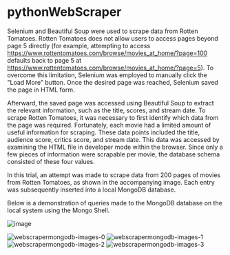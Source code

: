 # pythonWebScraper

Selenium and Beautiful Soup were used to scrape data from Rotten Tomatoes. Rotten Tomatoes does not allow users to access pages beyond page 5 directly (for example, attempting to access https://www.rottentomatoes.com/browse/movies_at_home/?page=100 defaults back to page 5 at https://www.rottentomatoes.com/browse/movies_at_home/?page=5). To overcome this limitation, Selenium was employed to manually click the "Load More" button. Once the desired page was reached, Selenium saved the page in HTML form.

Afterward, the saved page was accessed using Beautiful Soup to extract the relevant information, such as the title, scores, and stream date. To scrape Rotten Tomatoes, it was necessary to first identify which data from the page was required. Fortunately, each movie had a limited amount of useful information for scraping. These data points included the title, audience score, critics score, and stream date. This data was accessed by examining the HTML file in developer mode within the browser. Since only a few pieces of information were scrapable per movie, the database schema consisted of these four values.

In this trial, an attempt was made to scrape data from 200 pages of movies from Rotten Tomatoes, as shown in the accompanying image. Each entry was subsequently inserted into a local MongoDB database.

Below is a demonstration of queries made to the MongoDB database on the local system using the Mongo Shell.

![image](https://github.com/user-attachments/assets/9184a201-8b7a-45f4-bbe3-f80ef7e73a10)

![webscrapermongodb-images-0](https://github.com/user-attachments/assets/3e9dfa48-97c0-4325-90d8-6c2e0c1d82a0)
![webscrapermongodb-images-1](https://github.com/user-attachments/assets/de8dc4dc-b04c-45d7-b090-3d2b3583e841)
![webscrapermongodb-images-2](https://github.com/user-attachments/assets/4899fbcd-2db4-438f-b8a2-2262db12ae4f)
![webscrapermongodb-images-3](https://github.com/user-attachments/assets/e05f926b-aa2f-4d8c-87fc-580910f3971a)

